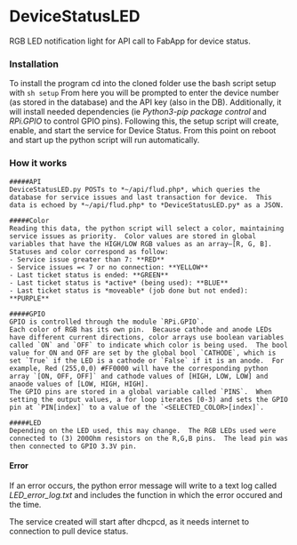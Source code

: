 # DeviceStatusLED
RGB LED notification light for API call to FabApp for device status.

### Installation
To install the program cd into the cloned folder use the bash script setup with
`sh setup`
From here you will be prompted to enter the device number (as stored in the database) and the API key (also in the DB).
Additionally, it will install needed dependencies (ie *Python3-pip package control* and *RPi.GPIO* to control GPIO pins).
Following this, the setup script will create, enable, and start the service for Device Status.  From this point on reboot and start up the python script will run automatically.  

### How it works
	#####API
	DeviceStatusLED.py POSTs to *~/api/flud.php*, which queries the database for service issues and last transaction for device.  This data is echoed by *~/api/flud.php* to *DeviceStatusLED.py* as a JSON.  

	#####Color
	Reading this data, the python script will select a color, maintaining service issues as priority.  Color values are stored in global variables that have the HIGH/LOW RGB values as an array—[R, G, B].
	Statuses and color correspond as follow:
	- Service issue greater than 7: **RED**
	- Service issues =< 7 or no connection: **YELLOW**
	- Last ticket status is ended: **GREEN**
	- Last ticket status is *active* (being used): **BLUE**
	- Last ticket status is *moveable* (job done but not ended): **PURPLE**

	#####GPIO
	GPIO is controlled through the module `RPi.GPIO`.
	Each color of RGB has its own pin.  Because cathode and anode LEDs have different current directions, color arrays use boolean variables called `ON` and `OFF` to indicate which color is being used.  The bool value for ON and OFF are set by the global bool `CATHODE`, which is set `True` if the LED is a cathode or `False` if it is an anode.  For example, Red (255,0,0) #FF0000 will have the corresponding python array `[ON, OFF, OFF]` and cathode values of [HIGH, LOW, LOW] and anaode values of [LOW, HIGH, HIGH].
	The GPIO pins are stored in a global variable called `PINS`.  When setting the output values, a for loop iterates [0-3) and sets the GPIO pin at `PIN[index]` to a value of the `<SELECTED_COLOR>[index]`.

	#####LED
	Depending on the LED used, this may change.  The RGB LEDs used were connected to (3) 200Ohm resistors on the R,G,B pins.  The lead pin was then connected to GPIO 3.3V pin.
	
#### Error
If an error occurs, the python error message will write to a text log called *LED_error_log.txt* and includes the function in which the error occured and the time.

The service created will start after dhcpcd, as it needs internet to connection to pull device status.
